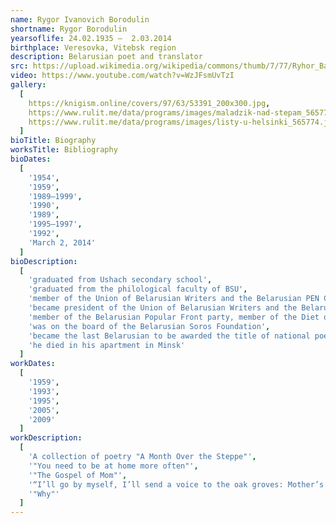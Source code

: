 ```yaml
---
name: Rygor Ivanovich Borodulin
shortname: Rygor Borodulin
yearsoflife: 24.02.1935 —  2.03.2014
birthplace: Veresovka, Vitebsk region
description: Belarusian poet and translator
src: https://upload.wikimedia.org/wikipedia/commons/thumb/7/77/Ryhor_Baradulin.jpg/274px-Ryhor_Baradulin.jpg
video: https://www.youtube.com/watch?v=WzJFsmUvTzI
gallery:
  [
    https://knigism.online/covers/97/63/53391_200x300.jpg,
    https://www.rulit.me/data/programs/images/maladzik-nad-stepam_565773.jpg,
    https://www.rulit.me/data/programs/images/listy-u-helsinki_565774.jpg,
  ]
bioTitle: Biography
worksTitle: Bibliography
bioDates: 
  [
    '1954',
    '1959',
    '1989—1999',
    '1990',
    '1989',
    '1995—1997',
    '1992',
    'March 2, 2014'
  ]
bioDescription: 
  [
    'graduated from Ushach secondary school',
    'graduated from the philological faculty of BSU',
    'member of the Union of Belarusian Writers and the Belarusian PEN Center',
    'became president of the Union of Belarusian Writers and the Belarusian PEN Center',
    'member of the Belarusian Popular Front party, member of the Diet of the Belarusian Popular Front',
    'was on the board of the Belarusian Soros Foundation',
    'became the last Belarusian to be awarded the title of national poet',
    'he died in his apartment in Minsk'
  ]
workDates: 
  [
    '1959',
    '1993',
    '1995',
    '2005',
    '2009'
  ]
workDescription: 
  [
    'A collection of poetry "A Month Over the Steppe"',
    '"You need to be at home more often"',
    '"The Gospel of Mom"',
    '“I’ll go by myself, I’ll send a voice to the oak groves: Mother’s songs from Ushachsky”',
    '"Why"'
  ]  
--- 
```

